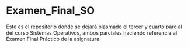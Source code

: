# Examen_Final_SO
Este es el repositorio donde se dejará plasmado el tercer y cuarto parcial del curso Sistemas Operativos, ambos parciales haciendo referencia al Examen Final Práctico de la asignatura.
